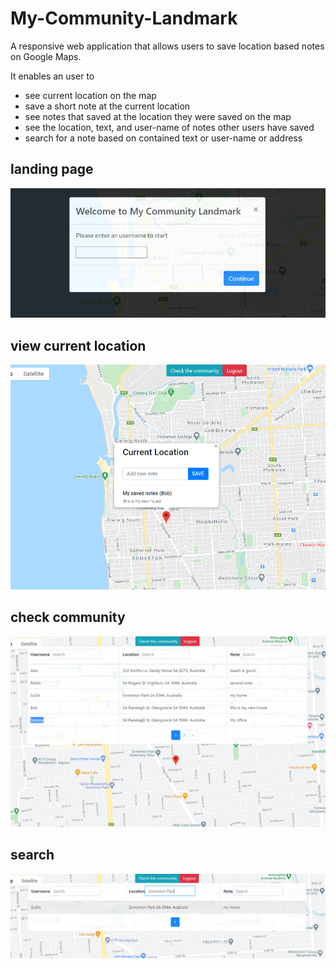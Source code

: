 # My-Community-Landmark

A responsive web application that allows users to save location based notes on Google Maps. 

It enables an user to 
- see current location on the map
- save a short note at the current location
- see notes that saved at the location they were saved on the map
- see the location, text, and user-name of notes other users have saved
- search for a note based on contained text or user-name or address


## landing page
![](images/landing.PNG)

## view current location
![](images/current%20location.PNG)

## check community
![](images/community.PNG)

## search
![](images/search%20by%20surbub.PNG)
